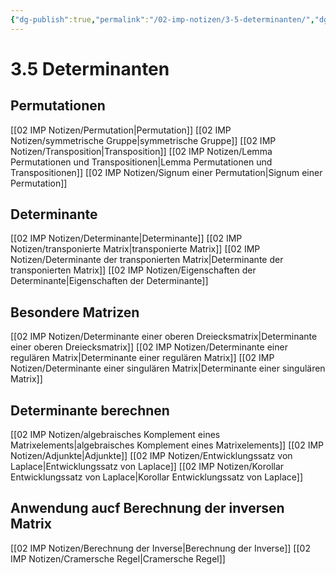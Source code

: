 ```yaml
---
{"dg-publish":true,"permalink":"/02-imp-notizen/3-5-determinanten/","dgHomeLink":true,"dgPassFrontmatter":false}
---
```


# 3.5 Determinanten
## Permutationen 
[[02 IMP Notizen/Permutation|Permutation]]
[[02 IMP Notizen/symmetrische Gruppe|symmetrische Gruppe]]
[[02 IMP Notizen/Transposition|Transposition]]
[[02 IMP Notizen/Lemma Permutationen und Transpositionen|Lemma Permutationen und Transpositionen]]
[[02 IMP Notizen/Signum einer Permutation|Signum einer Permutation]]

## Determinante
[[02 IMP Notizen/Determinante|Determinante]]
[[02 IMP Notizen/transponierte Matrix|transponierte Matrix]]
[[02 IMP Notizen/Determinante der transponierten Matrix|Determinante der transponierten Matrix]]
[[02 IMP Notizen/Eigenschaften der Determinante|Eigenschaften der Determinante]]

## Besondere Matrizen 
[[02 IMP Notizen/Determinante einer oberen Dreiecksmatrix|Determinante einer oberen Dreiecksmatrix]]
[[02 IMP Notizen/Determinante einer regulären Matrix|Determinante einer regulären Matrix]]
[[02 IMP Notizen/Determinante einer singulären Matrix|Determinante einer singulären Matrix]]

## Determinante berechnen 
[[02 IMP Notizen/algebraisches Komplement eines Matrixelements|algebraisches Komplement eines Matrixelements]]
[[02 IMP Notizen/Adjunkte|Adjunkte]]
[[02 IMP Notizen/Entwicklungssatz von Laplace|Entwicklungssatz von Laplace]]
[[02 IMP Notizen/Korollar Entwicklungssatz von Laplace|Korollar Entwicklungssatz von Laplace]]

## Anwendung aucf Berechnung der inversen Matrix
[[02 IMP Notizen/Berechnung der Inverse|Berechnung der Inverse]]
[[02 IMP Notizen/Cramersche Regel|Cramersche Regel]]